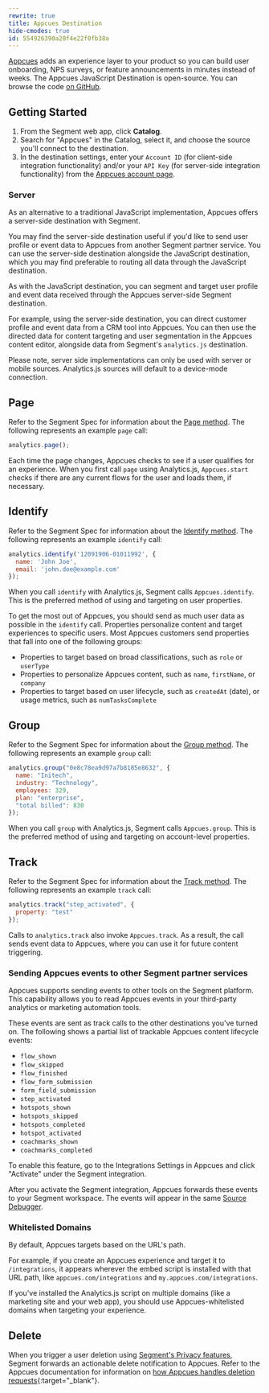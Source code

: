 ```yaml
---
rewrite: true
title: Appcues Destination
hide-cmodes: true
id: 554926390a20f4e22f0fb38a
---
```

[Appcues](https://www.appcues.com/?utm_source=segmentio&utm_medium=docs&utm_campaign=partners) adds an experience layer to your product so you can build user onboarding, NPS surveys, or feature announcements in minutes instead of weeks. The Appcues JavaScript Destination is open-source. You can browse the code [on GitHub](https://github.com/appcues/analytics.js-integration-appcues).


## Getting Started

1. From the Segment web app, click **Catalog**.
2. Search for "Appcues" in the Catalog, select it, and choose the source you'll connect to the destination.
3. In the destination settings, enter your `Account ID` (for client-side integration functionality) and/or your `API Key` (for server-side integration functionality) from the [Appcues account page](https://my.appcues.com/account).

### Server

As an alternative to a traditional JavaScript implementation, Appcues offers a server-side destination with Segment. 

You may find the server-side destination useful if you'd like to send user profile or event data to Appcues from another Segment partner service. You can use the server-side destination alongside the JavaScript destination, which you may find preferable to routing all data through the JavaScript destination. 

As with the JavaScript destination, you can segment and target user profile and event data received through the Appcues server-side Segment destination.

For example, using the server-side destination, you can direct customer profile and event data from a CRM tool into Appcues. You can then use the directed data for content targeting and user segmentation in the Appcues content editor, alongside data from Segment's `analytics.js` destination.

Please note, server side implementations can only be used with server or mobile sources. Analytics.js sources will default to a device-mode connection.

## Page

Refer to the Segment Spec for information about the [Page method](/docs/connections/spec/page/). The following represents an example `page` call:

```javascript
analytics.page();
```
Each time the page changes, Appcues checks to see if a user qualifies for an experience. When you first call `page` using Analytics.js, `Appcues.start` checks if there are any current flows for the user and loads them, if necessary.

## Identify

Refer to the Segment Spec for information about the [Identify method](/docs/connections/spec/identify/). The following represents an example `identify` call:

```javascript
analytics.identify('12091906-01011992', {
  name: 'John Joe',
  email: 'john.doe@example.com'
});
```

When you call `identify` with Analytics.js, Segment calls `Appcues.identify`. This is the preferred method of using and targeting on user properties.

To get the most out of Appcues, you should send as much user data as possible in the `identify` call. Properties personalize content and target experiences to specific users. Most Appcues customers send properties that fall into one of the following groups:
  * Properties to target based on broad classifications, such as `role` or `userType`
  * Properties to personalize Appcues content, such as `name`, `firstName`, or `company`
  * Properties to target based on user lifecycle, such as `createdAt` (date), or usage metrics, such as `numTasksComplete`

## Group

Refer to the Segment Spec for information about the [Group method](/docs/connections/spec/group/). The following represents an example `group` call:

```javascript
analytics.group("0e8c78ea9d97a7b8185e8632", {
  name: "Initech",
  industry: "Technology",
  employees: 329,
  plan: "enterprise",
  "total billed": 830
});
```

When you call `group` with Analytics.js, Segment calls `Appcues.group`. This is the preferred method of using and targeting on account-level properties.

## Track

Refer to the Segment Spec for information about the [Track method](/docs/connections/spec/track/). The following represents an example `track` call:

```javascript
analytics.track("step_activated", {
  property: "test"
});
```

Calls to `analytics.track` also invoke `Appcues.track`. As a result, the call sends event data to Appcues, where you can use it for future content triggering.

### Sending Appcues events to other Segment partner services

Appcues supports sending events to other tools on the Segment platform. This capability allows you to read Appcues events in your third-party analytics or marketing automation tools.

These events are sent as track calls to the other destinations you've turned on. The following shows a partial list of trackable Appcues content lifecycle events:
  * `flow_shown`
  * `flow_skipped`
  * `flow_finished`
  * `flow_form_submission`
  * `form_field_submission`
  * `step_activated`
  * `hotspots_shown`
  * `hotspots_skipped`
  * `hotspots_completed`
  * `hotspot_activated`
  * `coachmarks_shown`
  * `coachmarks_completed`

To enable this feature, go to the Integrations Settings in Appcues and click "Activate" under the Segment integration.

After you activate the Segment integration, Appcues forwards these events to your Segment workspace. The events will appear in the same [Source Debugger](/docs/connections/sources/debugger/).

### Whitelisted Domains

By default, Appcues targets based on the URL's path.

For example, if you create an Appcues experience and target it to `/integrations`, it appears wherever the embed script is installed with that URL path, like `appcues.com/integrations` and `my.appcues.com/integrations`.

If you've installed the Analytics.js script on multiple domains (like a marketing site and your web app), you should use Appcues-whitelisted domains when targeting your experience.


## Delete

When you trigger a user deletion using [Segment's Privacy features](/docs/privacy/user-deletion-and-suppression/), Segment forwards an actionable delete notification to Appcues. Refer to the Appcues documentation for information on [how Appcues handles deletion requests](https://docs.appcues.com/article/443-gdpr-deletion-api){:target="_blank"}.

